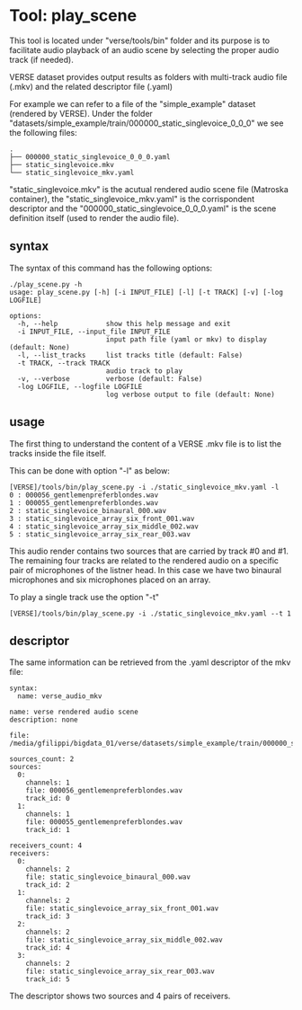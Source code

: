 # Tool: play_scene

This tool is located under "verse/tools/bin" folder and its purpose is to facilitate audio playback of an audio scene by selecting the proper audio track (if needed).

VERSE dataset provides output results as folders with multi-track audio file (.mkv) and the related descriptor file (.yaml)

For example we can refer to a file of the "simple_example" dataset (rendered by VERSE). Under the folder "datasets/simple_example/train/000000_static_singlevoice_0_0_0" we see the following files:

```
.
├── 000000_static_singlevoice_0_0_0.yaml
├── static_singlevoice.mkv
└── static_singlevoice_mkv.yaml
```

"static_singlevoice.mkv" is the acutual rendered audio scene file (Matroska container), the "static_singlevoice_mkv.yaml" is the corrispondent descriptor and the "000000_static_singlevoice_0_0_0.yaml" is the scene definition itself (used to render the audio file).

## syntax
The syntax of this command has the following options:

```
./play_scene.py -h
usage: play_scene.py [-h] [-i INPUT_FILE] [-l] [-t TRACK] [-v] [-log LOGFILE]

options:
  -h, --help            show this help message and exit
  -i INPUT_FILE, --input_file INPUT_FILE
                        input path file (yaml or mkv) to display (default: None)
  -l, --list_tracks     list tracks title (default: False)
  -t TRACK, --track TRACK
                        audio track to play
  -v, --verbose         verbose (default: False)
  -log LOGFILE, --logfile LOGFILE
                        log verbose output to file (default: None)
```

## usage

The first thing to understand the content of a VERSE .mkv file is to list the tracks inside the file itself.

This can be done with option "-l" as below:

```
[VERSE]/tools/bin/play_scene.py -i ./static_singlevoice_mkv.yaml -l
0 : 000056_gentlemenpreferblondes.wav
1 : 000055_gentlemenpreferblondes.wav
2 : static_singlevoice_binaural_000.wav
3 : static_singlevoice_array_six_front_001.wav
4 : static_singlevoice_array_six_middle_002.wav
5 : static_singlevoice_array_six_rear_003.wav
```

This audio render contains two sources that are carried by track #0 and #1. The remaining four tracks are related to the rendered audio on a specific pair of microphones of the listner head. In this case we have two binaural microphones and six microphones placed on an array.

To play a single track use the option "-t"

```
[VERSE]/tools/bin/play_scene.py -i ./static_singlevoice_mkv.yaml --t 1
```
## descriptor
The same information can be retrieved from the .yaml descriptor of the mkv file:

```
syntax:
  name: verse_audio_mkv

name: verse rendered audio scene
description: none

file: /media/gfilippi/bigdata_01/verse/datasets/simple_example/train/000000_static_singlevoice_0_0_0/static_singlevoice.mkv

sources_count: 2
sources:
  0:
    channels: 1
    file: 000056_gentlemenpreferblondes.wav
    track_id: 0
  1:
    channels: 1
    file: 000055_gentlemenpreferblondes.wav
    track_id: 1

receivers_count: 4
receivers:
  0:
    channels: 2
    file: static_singlevoice_binaural_000.wav
    track_id: 2
  1:
    channels: 2
    file: static_singlevoice_array_six_front_001.wav
    track_id: 3
  2:
    channels: 2
    file: static_singlevoice_array_six_middle_002.wav
    track_id: 4
  3:
    channels: 2
    file: static_singlevoice_array_six_rear_003.wav
    track_id: 5
```

The descriptor shows two sources and 4 pairs of receivers.
